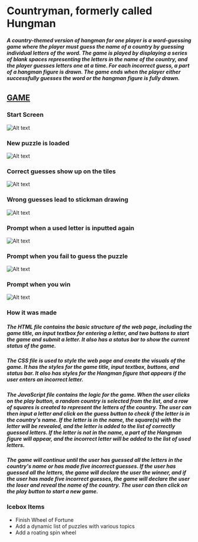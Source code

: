 # **Countryman, formerly called Hungman**

##### A country-themed version of hangman for one player is a word-guessing game where the player must guess the name of a country by guessing individual letters of the word. The game is played by displaying a series of blank spaces representing the letters in the name of the country, and the player guesses letters one at a time. For each incorrect guess, a part of a hangman figure is drawn. The game ends when the player either successfully guesses the word or the hangman figure is fully drawn. 
######
######
######

## [GAME](https://dodoslayer98.github.io/hungman/)

### Start Screen
![Alt text](https://i.imgur.com/KEidYs9.png "")


### New puzzle is loaded
![Alt text](https://i.imgur.com/Gj7BXXh.png "")

### Correct guesses show up on the tiles
![Alt text](https://i.imgur.com/9oDv3G7.png "")


### Wrong guesses lead to stickman drawing
![Alt text](https://i.imgur.com/sYkaMOd.png "")


### Prompt when a used letter is inputted again
![Alt text](https://i.imgur.com/BhpHDvX.png "")

### Prompt when you fail to guess the puzzle
![Alt text](https://i.imgur.com/ejkVw19.png "")

### Prompt when you win
![Alt text](https://i.imgur.com/0outtp0.png "")


### **How it was made** 
##### The HTML file contains the basic structure of the web page, including the game title, an input textbox for entering a letter, and two buttons to start the game and submit a letter. It also has a status bar to show the current status of the game.

##### The CSS file is used to style the web page and create the visuals of the game. It has the styles for the game title, input textbox, buttons, and status bar. It also has styles for the Hangman figure that appears if the user enters an incorrect letter.

##### The JavaScript file contains the logic for the game. When the user clicks on the play button, a random country is selected from the list, and a row of squares is created to represent the letters of the country. The user can then input a letter and click on the guess button to check if the letter is in the country's name. If the letter is in the name, the square(s) with the letter will be revealed, and the letter is added to the list of correctly guessed letters. If the letter is not in the name, a part of the Hangman figure will appear, and the incorrect letter will be added to the list of used letters.

##### The game will continue until the user has guessed all the letters in the country's name or has made five incorrect guesses. If the user has guessed all the letters, the game will declare the user the winner, and if the user has made five incorrect guesses, the game will declare the user the loser and reveal the name of the country. The user can then click on the play button to start a new game.

### **Icebox Items**

- Finish Wheel of Fortune
- Add a dynamic list of puzzles with various topics
- Add a roating spin wheel